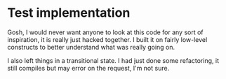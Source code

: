 # Test implementation

Gosh, I would never want anyone to look at this code for any sort of inspiration, it is really just hacked together. I built it on fairly low-level constructs to better understand what was really going on.

I also left things in a transitional state. I had just done some refactoring, it still compiles but may error on the request, I'm not sure.
